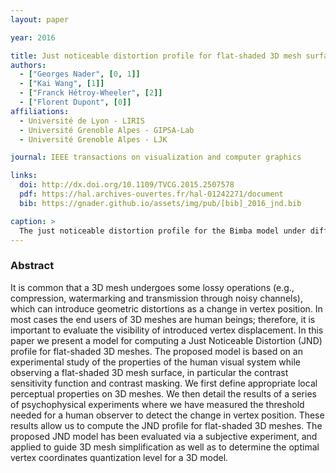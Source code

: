 ```yaml
---
layout: paper

year: 2016

title: Just noticeable distortion profile for flat-shaded 3D mesh surfaces
authors:
  - ["Georges Nader", [0, 1]]
  - ["Kai Wang", [1]]
  - ["Franck Hétroy-Wheeler", [2]]
  - ["Florent Dupont", [0]]
affiliations:
  - Université de Lyon - LIRIS
  - Université Grenoble Alpes - GIPSA-Lab
  - Université Grenoble Alpes - LJK

journal: IEEE transactions on visualization and computer graphics

links:
  doi: http://dx.doi.org/10.1109/TVCG.2015.2507578
  pdf: https://hal.archives-ouvertes.fr/hal-01242271/document
  bib: https://gnader.github.io/assets/img/pub/[bib]_2016_jnd.bib

caption: >
  The just noticeable distortion profile for the Bimba model under different circumstances. (a) and (b) show color map representing the displacement threshold in a light-independent mode with respect to a displacement in the normal direction and tangent plane respectively. (c) shows the displacement threshold according to a displacement in the normal direction in a light dependant mode.
---
```


### Abstract

It is common that a 3D mesh undergoes some lossy operations (e.g., compression, watermarking and transmission through noisy channels), which can introduce geometric distortions as a change in vertex position. In most cases the end users of 3D meshes are human beings; therefore, it is important to evaluate the visibility of introduced vertex displacement. In this paper we present a model for computing a Just Noticeable Distortion (JND) profile for flat-shaded 3D meshes. The proposed model is based on an experimental study of the properties of the human visual system while observing a flat-shaded 3D mesh surface, in particular the contrast sensitivity function and contrast masking. We first define appropriate local perceptual properties on 3D meshes. We then detail the results of a series of psychophysical experiments where we have measured the threshold needed for a human observer to detect the change in vertex position. These results allow us to compute the JND profile for flat-shaded 3D meshes. The proposed JND model has been evaluated via a subjective experiment, and applied to guide 3D mesh simplification as well as to determine the optimal vertex coordinates quantization level for a 3D model.
